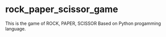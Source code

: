 # rock_paper_scissor_game
This is the game of ROCK, PAPER, SCISSOR 
Based on Python progamming language.
